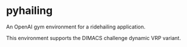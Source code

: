 # pyhailing
An OpenAI gym environment for a ridehailing application.

This environment supports the DIMACS challenge dynamic VRP variant.
